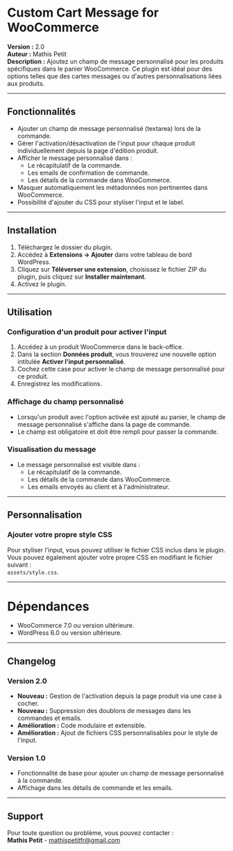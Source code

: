 # Custom Cart Message for WooCommerce

**Version :** 2.0  
**Auteur :** Mathis Petit  
**Description :** Ajoutez un champ de message personnalisé pour les produits spécifiques dans le panier WooCommerce. Ce plugin est idéal pour des options telles que des cartes messages ou d'autres personnalisations liées aux produits.

---

## Fonctionnalités

- Ajouter un champ de message personnalisé (textarea) lors de la commande.
- Gérer l'activation/désactivation de l'input pour chaque produit individuellement depuis la page d'édition produit.
- Afficher le message personnalisé dans :
  - Le récapitulatif de la commande.
  - Les emails de confirmation de commande.
  - Les détails de la commande dans WooCommerce.
- Masquer automatiquement les métadonnées non pertinentes dans WooCommerce.
- Possibilité d'ajouter du CSS pour styliser l'input et le label.

---

## Installation

1. Téléchargez le dossier du plugin.
2. Accédez à **Extensions → Ajouter** dans votre tableau de bord WordPress.
3. Cliquez sur **Téléverser une extension**, choisissez le fichier ZIP du plugin, puis cliquez sur **Installer maintenant**.
4. Activez le plugin.

---

## Utilisation

### Configuration d'un produit pour activer l'input

1. Accédez à un produit WooCommerce dans le back-office.
2. Dans la section **Données produit**, vous trouverez une nouvelle option intitulée **Activer l'input personnalisé**.
3. Cochez cette case pour activer le champ de message personnalisé pour ce produit.
4. Enregistrez les modifications.

### Affichage du champ personnalisé

- Lorsqu'un produit avec l'option activée est ajouté au panier, le champ de message personnalisé s'affiche dans la page de commande.
- Le champ est obligatoire et doit être rempli pour passer la commande.

### Visualisation du message

- Le message personnalisé est visible dans :
  - Le récapitulatif de la commande.
  - Les détails de la commande dans WooCommerce.
  - Les emails envoyés au client et à l'administrateur.

---

## Personnalisation

### Ajouter votre propre style CSS

Pour styliser l'input, vous pouvez utiliser le fichier CSS inclus dans le plugin. Vous pouvez également ajouter votre propre CSS en modifiant le fichier suivant :  
`assets/style.css`.

---

# Dépendances

- WooCommerce 7.0 ou version ultérieure.
- WordPress 6.0 ou version ultérieure.

---

## Changelog

### Version 2.0

- **Nouveau :** Gestion de l'activation depuis la page produit via une case à cocher.
- **Nouveau :** Suppression des doublons de messages dans les commandes et emails.
- **Amélioration :** Code modulaire et extensible.
- **Amélioration :** Ajout de fichiers CSS personnalisables pour le style de l'input.

### Version 1.0

- Fonctionnalité de base pour ajouter un champ de message personnalisé à la commande.
- Affichage dans les détails de commande et les emails.

---

## Support

Pour toute question ou problème, vous pouvez contacter :  
**Mathis Petit** - [mathispetitfr@gmail.com](mailto:mathispetitfr@gmail.com)

